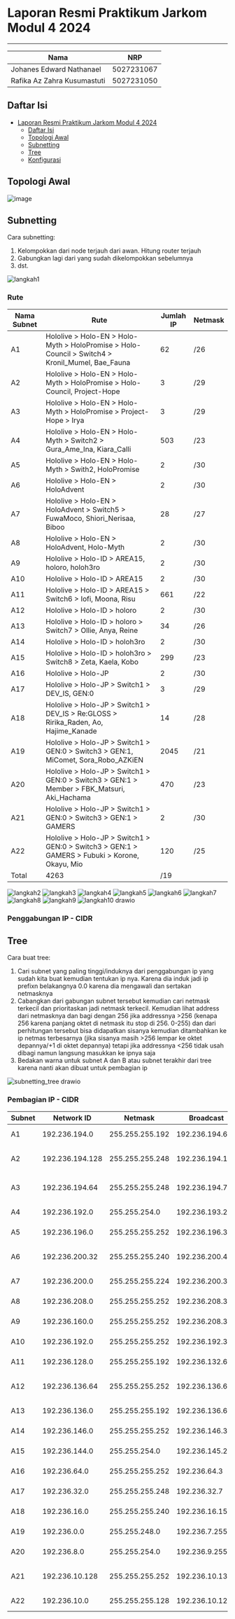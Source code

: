 # Laporan Resmi Praktikum Jarkom Modul 4 2024

---
|Nama  | NRP |
|--|--|
| Johanes Edward Nathanael | 5027231067 |
| Rafika Az Zahra Kusumastuti | 5027231050 |

## Daftar Isi
- [Laporan Resmi Praktikum Jarkom Modul 4 2024](#laporan-resmi-praktikum-jarkom-modul-4-2024)
	- [Daftar Isi](#daftar-isi)
	- [Topologi Awal](#topologi-awal)
  - [Subnetting](#subnetting)
  - [Tree](#tree)
  - [Konfigurasi](#konfigurasi)

## Topologi Awal
![image](https://github.com/user-attachments/assets/beeccafd-3ac4-4727-a1a6-585a333041e6)

## Subnetting
Cara subnetting:
1. Kelompokkan dari node terjauh dari awan. Hitung router terjauh
2. Gabungkan lagi dari yang sudah dikelompokkan sebelumnya
3. dst.

![langkah1](https://github.com/user-attachments/assets/ff50c0c3-1287-4a8a-b0a4-a271e4e259d9)

### Rute
|**Nama Subnet**|**Rute**	                                                                                    |**Jumlah IP**|**Netmask**|
|---------------|---------------------------------------------------------------------------------------------------|-------------|-----------|
|A1	        |Hololive > Holo-EN > Holo-Myth > HoloPromise > Holo-Council > Switch4 > Kronil_Mumel, Bae_Fauna    |	62	  |/26        |
|A2	        |Hololive > Holo-EN > Holo-Myth > HoloPromise > Holo-Council, Project-Hope                          |	3	  |/29        |
|A3	        |Hololive > Holo-EN > Holo-Myth > HoloPromise > Project-Hope > Irya	                            |3	          |/29        |
|A4	        |Hololive > Holo-EN > Holo-Myth > Switch2 > Gura_Ame_Ina, Kiara_Calli	                            |503	  |/23        |
|A5	        |Hololive > Holo-EN > Holo-Myth > Swith2, HoloPromise	                                            |2	          |/30        |
|A6    	        |Hololive > Holo-EN > HoloAdvent	                                                            |2	          |/30        |
|A7	        |Hololive > Holo-EN > HoloAdvent > Switch5 > FuwaMoco, Shiori_Nerisaa, Biboo	                    |28	          |/27        |
|A8	        |Hololive > Holo-EN > HoloAdvent, Holo-Myth	                                                    |2	          |/30        |
|A9	        |Hololive > Holo-ID > AREA15, holoro, holoh3ro	                                                    |2	          |/30        |
|A10	        |Hololive > Holo-ID > AREA15	                                                                    |2	          |/30        |
|A11	        |Hololive > Holo-ID > AREA15 > Switch6 > Iofi, Moona, Risu	                                    |661	  |/22        |
|A12	        |Hololive > Holo-ID > holoro	                                                                    |2	          |/30        |
|A13	        |Hololive > Holo-ID > holoro > Switch7 > Ollie, Anya, Reine	                                    |34	          |/26        |
|A14	        |Hololive > Holo-ID > holoh3ro	                                                                    |2	          |/30        |
|A15	        |Hololive > Holo-ID > holoh3ro > Switch8 > Zeta, Kaela, Kobo	                                    |299	  |/23        |
|A16	        |Hololive > Holo-JP	                                                                            |2	          |/30        |
|A17	        |Hololive > Holo-JP > Switch1 > DEV_IS, GEN:0	                                                    |3	          |/29        |
|A18	        |Hololive > Holo-JP > Switch1 > DEV_IS > Re:GLOSS > Ririka_Raden, Ao, Hajime_Kanade	            |14	          |/28        |
|A19	        |Hololive > Holo-JP > Switch1 > GEN:0 > Switch3 > GEN:1, MiComet, Sora_Robo_AZKiEN	            |2045	  |/21        |
|A20	        |Hololive > Holo-JP > Switch1 > GEN:0 > Switch3 > GEN:1 > Member > FBK_Matsuri, Aki_Hachama	    |470	  |/23        |
|A21	        |Hololive > Holo-JP > Switch1 > GEN:0 > Switch3 > GEN:1 > GAMERS	                            |2	          |/30        |
|A22	        |Hololive > Holo-JP > Switch1 > GEN:0 > Switch3 > GEN:1 > GAMERS > Fubuki > Korone, Okayu, Mio	    |120	  |/25        |
|Total		                                                                                                    |4263	  |/19        |

![langkah2](https://github.com/user-attachments/assets/759528f4-41d5-4683-897d-771b85296bd9)
![langkah3](https://github.com/user-attachments/assets/6409a3ea-0cd3-487a-a381-f87529d638cf)
![langkah4](https://github.com/user-attachments/assets/994fb5c0-0d65-4e3f-94d1-b48b41c0fb00)
![langkah5](https://github.com/user-attachments/assets/193f2672-99b4-4705-98cd-071f803ed5db)
![langkah6](https://github.com/user-attachments/assets/b5678851-4f7b-47e4-a412-322afaf8b364)
![langkah7](https://github.com/user-attachments/assets/eb5dadb6-50a7-47aa-83cc-cf332a49f032)
![langkah8](https://github.com/user-attachments/assets/b068a89b-d249-4f3a-b8fb-e1a4f482acfa)
![langkah9](https://github.com/user-attachments/assets/6539a14e-7b86-4cc3-b493-d1e14249c26e)
![langkah10 drawio](https://github.com/user-attachments/assets/befa40a9-0139-43d1-bee3-4694c9524ab9)

### Penggabungan IP - CIDR


## Tree
Cara buat tree:
1. Cari subnet yang paling tinggi/induknya dari penggabungan ip yang sudah kita buat kemudian tentukan ip nya. Karena dia induk jadi ip prefixn belakangnya 0.0 karena dia mengawali dan sertakan netmasknya
2. Cabangkan dari gabungan subnet tersebut kemudian cari netmask terkecil dan prioritaskan jadi netmask terkecil. Kemudian lihat address dari netmasknya dan bagi dengan 256 jika addressnya >256 (kenapa 256 karena panjang oktet di netmask itu stop di 256. 0-255) dan dari perhitungan tersebut bisa didapatkan sisanya kemudian ditambahkan ke ip netmas terbesarnya (jika sisanya masih >256 lempar ke oktet depannya/+1 di oktet depannya) tetapi jika addressnya <256 tidak usah dibagi namun langsung masukkan ke ipnya saja
3. Bedakan warna untuk subnet A dan B atau subnet terakhir dari tree karena nanti akan dibuat untuk pembagian ip

![subnetting_tree drawio](https://github.com/user-attachments/assets/d4ad3f1e-7e06-48fa-ab67-6c7fbe958cfa)

### Pembagian IP - CIDR
| **Subnet** |  **Network ID**  |   **Netmask**   |   **Broadcast**  |           **Range IP**            |
|------------|------------------|-----------------|------------------|-----------------------------------|
|     A1     |   192.236.194.0  | 255.255.255.192 |  192.236.194.63  |  192.236.194.1 - 192.236.194.62   |
|     A2     |  192.236.194.128 | 255.255.255.248 |  192.236.194.135 | 192.236.194.129 - 192.236.194.134 |
|     A3     |   192.236.194.64 | 255.255.255.248 |  192.236.194.71  |  192.236.194.65 - 192.236.194.70  |
|     A4     |   192.236.192.0  |  255.255.254.0  |  192.236.193.255 |  192.236.192.1 - 192.236.193.254  |
|     A5     |   192.236.196.0  | 255.255.255.252 |  192.236.196.3   |  192.236.196.1 - 192.236.196.2    |
|     A6     |   192.236.200.32 | 255.255.255.240 |  192.236.200.47  |  192.236.200.33 - 192.236.200.46  |
|     A7     |   192.236.200.0  | 255.255.255.224 |  192.236.200.31  |  192.236.200.1 - 192.236.200.30   |
|     A8     |   192.236.208.0  | 255.255.255.252 |  192.236.208.3   |  192.236.208.1 - 192.236.208.2    |
|     A9     |   192.236.160.0  | 255.255.255.252 |  192.236.208.3   |  192.236.160.1 - 192.236.160.2    |
|     A10    |   192.236.192.0  | 255.255.255.252 |  192.236.192.3   |  192.236.192.1 - 192.236.192.2    |
|     A11    |   192.236.128.0  | 255.255.255.192 |  192.236.132.62  |  192.236.128.1 - 192.236.132.61   |
|     A12    |   192.236.136.64 | 255.255.255.252 |  192.236.136.67  |  192.236.136.65 - 192.236.136.66  |
|     A13    |   192.236.136.0  | 255.255.255.192 |  192.236.136.63  |  192.236.136.1 - 192.236.136.62   |
|     A14    |   192.236.146.0  | 255.255.255.252 |  192.236.146.3   |  192.236.146.1 - 192.236.146.2    |
|     A15    |   192.236.144.0  |  255.255.254.0  |  192.236.145.255 |  192.236.144.1 - 192.236.145.254  |
|     A16    |   192.236.64.0   | 255.255.255.252 |   192.236.64.3   |    192.236.64.1 - 192.236.64.2    |
|     A17    |   192.236.32.0   | 255.255.255.248 |   192.236.32.7   |    192.236.32.1 - 192.236.32.6    |
|     A18    |   192.236.16.0   | 255.255.255.240 |  192.236.16.15   |   192.236.16.1 - 192.236.16.14    |
|     A19    |    192.236.0.0   |  255.255.248.0  |  192.236.7.255   |    192.236.0.1 - 192.236.7.254    |
|     A20    |    192.236.8.0   |  255.255.254.0  |  192.236.9.255   |    192.236.8.1 - 192.236.9.254    |
|     A21    |   192.236.10.128 | 255.255.255.252 |  192.236.10.131  |  192.236.10.129 - 192.236.10.130  |
|     A22    |   192.236.10.0   | 255.255.255.128 |  192.236.10.127  |  192.236.10.1 - 192.236.10.126    |
